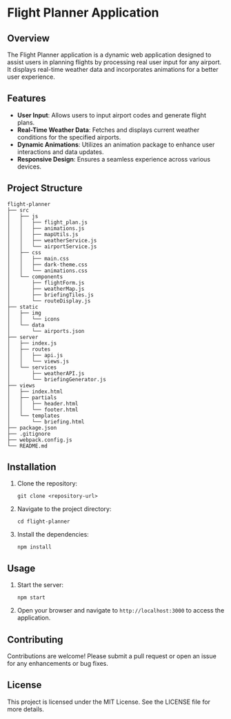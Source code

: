 # Flight Planner Application

## Overview
The Flight Planner application is a dynamic web application designed to assist users in planning flights by processing real user input for any airport. It displays real-time weather data and incorporates animations for a better user experience.

## Features
- **User Input**: Allows users to input airport codes and generate flight plans.
- **Real-Time Weather Data**: Fetches and displays current weather conditions for the specified airports.
- **Dynamic Animations**: Utilizes an animation package to enhance user interactions and data updates.
- **Responsive Design**: Ensures a seamless experience across various devices.

## Project Structure
```
flight-planner
├── src
│   ├── js
│   │   ├── flight_plan.js
│   │   ├── animations.js
│   │   ├── mapUtils.js
│   │   ├── weatherService.js
│   │   └── airportService.js
│   ├── css
│   │   ├── main.css
│   │   ├── dark-theme.css
│   │   └── animations.css
│   └── components
│       ├── flightForm.js
│       ├── weatherMap.js
│       ├── briefingTiles.js
│       └── routeDisplay.js
├── static
│   ├── img
│   │   └── icons
│   └── data
│       └── airports.json
├── server
│   ├── index.js
│   ├── routes
│   │   ├── api.js
│   │   └── views.js
│   └── services
│       ├── weatherAPI.js
│       └── briefingGenerator.js
├── views
│   ├── index.html
│   ├── partials
│   │   ├── header.html
│   │   └── footer.html
│   └── templates
│       └── briefing.html
├── package.json
├── .gitignore
├── webpack.config.js
└── README.md
```

## Installation
1. Clone the repository:
   ```
   git clone <repository-url>
   ```
2. Navigate to the project directory:
   ```
   cd flight-planner
   ```
3. Install the dependencies:
   ```
   npm install
   ```

## Usage
1. Start the server:
   ```
   npm start
   ```
2. Open your browser and navigate to `http://localhost:3000` to access the application.

## Contributing
Contributions are welcome! Please submit a pull request or open an issue for any enhancements or bug fixes.

## License
This project is licensed under the MIT License. See the LICENSE file for more details.